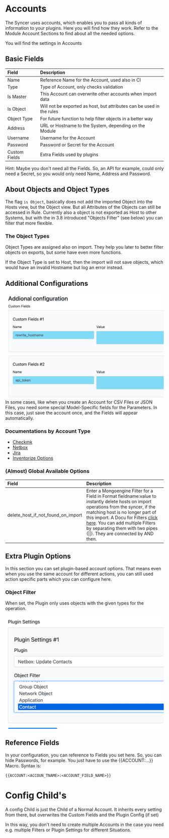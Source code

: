 # Accounts

The Syncer uses accounts, which enables you to pass all kinds of information to your plugins. Here you will find how they work. Refer to the Module Account Sections to find about all the needed options.

You will find the settings in Accounts

## Basic Fields

| Field         | Description                                                           |
| :------------ | :-------------------------------------------------------------------- |
| Name          | Reference Name for the Account, used also in CI                       |
| Type          | Type of Account, only checks validation                               |
| Is Master     | This Account can overwrite other accounts when import data            |
| Is Object     | Will not be exported as host, but attributes can be used in the rules |
| Object Type   | For future function to help filter objects in a better way            |
| Address       | URL or Hostname to the System, depending on the Module                |
| Username      | Username for the Account                                              |
| Password      | Password or Secret for the Account                                    |
| Custom Fields | Extra Fields used by plugins                                          |

Hint: Maybe you don't need all the Fields. So, an API for example, could only need a Secret, so you would only need Name, Address and Password.

## About Objects and Object Types
The flag `is Object`, basically does not add the imported Object into the Hosts view, but the Object view. But all Attributes of the Objects can still be accessed in Rule. 
Currently also a object is not exported as Host to other Systems, but with the in 3.8 introduced "Objects Filter" (see below) you can filter that more flexible.

### The Object Types
Object Types are assigned also on import. They help you later to better filter objects on exports, but some have even more functions.

If the Object Type is set to Host, then the import will not save objects, which would have an invalid Hostname but log an error instead. 


## Additional Configurations
![](attachments/Pasted%20image%2020241126165050.png)
In some cases, like when you create an Account for CSV Files or JSON Files, you need some special Model-Specific fields for the Parameters. In this case, just save the account once, and the Fields will appear automatically.

### Documentations by Account Type
 - [Checkmk](../checkmk/accounts.md)
 - [Netbox](../netbox/account.md)
 - [Jira](../jira/index.md)
 - [Inventorize Options](host_labels_inventory.md/#account-options-for-inventorize-scripts)

### (Almost) Global Available Options

| Field                              | Description                                                                                                                                                                                                                                                               |
| :--------------------------------- | :------------------------------------------------------------------------------------------------------------------------------------------------------------------------------------------------------------------------------------------------------------------------ |
| delete_host_if_not_found_on_import | Enter a  Mongoengine Filter for a Field in Format fieldname:value to instantly delete hosts on import operations from the syncer, if the matching host is no longer part of this import. A Docu for Filters [click here](https://docs.mongoengine.org/guide/querying.html). You can add multiple Filters by separating them with two pipes (\|\|). They are connected by AND then. |

## Extra Plugin Options
In this section you can set plugin-based account options. That means even when you use the same account for different actions, you can still used action specific parts which you can configure here.

### Object Filter
When set, the Plugin only uses objects with the given types for the operation.

![](attachments/Pasted%20image%2020241126165023.png)




## Reference Fields
In your configuration, you can reference to Fields you set here. So, you can hide Passwords, for example. You just have to use the {{ACCOUNT:...}} Macro.
Syntax is:
```
{{ACCOUNT:<ACCOUN_TNAME>:<ACCOUNT_FIELD_NAME>}}
```




# Config Child's

A config Child is just the Child of a Normal Account. It inherits every setting from there, but overwrites the Custom Fields and the Plugin Config (if set)

In this way, you don't need to create multiple Accounts in the case you need e.g. multiple Filters or Plugin Settings for different Situations.

 